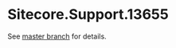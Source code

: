 # Sitecore.Support.13655

See [master branch](https://github.com/sitecoresupport/Sitecore.Support.13655) for details.